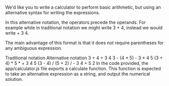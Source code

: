 We'd like you to write a calculator to perform basic arithmetic, but using an alternative syntax for writing the expressions.

In this alternative notation, the operators precede the operands. For example while in traditional notation we might write 3 + 4, instead we would write + 3 4.

The main advantage of this format is that it does not require parentheses for any ambiguous expression.

Traditional notation	Alternative notation
3 + 4	+ 3 4
3 - (4 * 5)	- 3 * 4 5
(3 + 4) * 5	* + 3 4 5
(3 - 4) / (5 + 2)	/ - 3 4 + 5 2
In the code provided, the app/calculator.js file exports a calculate function. This function is expected to take an alternative expression as a string, and output the numerical solution.